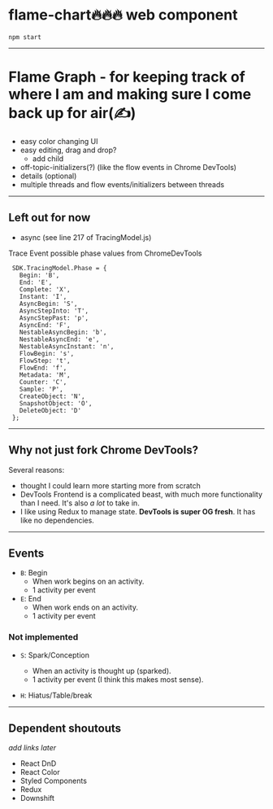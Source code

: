 # flame-chart🔥🔥🔥 web component

```
npm start
```

___

# Flame Graph - for keeping track of where I am and making sure I come back up for air(✍️)
- easy color changing UI
- easy editing, drag and drop?
	- add child
- off-topic-initializers(?) (like the flow events in Chrome DevTools)
- details (optional)
- multiple threads and flow events/initializers between threads

___

## Left out for now
- async (see line 217 of TracingModel.js)

Trace Event possible phase values from ChromeDevTools
```
 SDK.TracingModel.Phase = {
   Begin: 'B',
   End: 'E',
   Complete: 'X',
   Instant: 'I',
   AsyncBegin: 'S',
   AsyncStepInto: 'T',
   AsyncStepPast: 'p',
   AsyncEnd: 'F',
   NestableAsyncBegin: 'b',
   NestableAsyncEnd: 'e',
   NestableAsyncInstant: 'n',
   FlowBegin: 's',
   FlowStep: 't',
   FlowEnd: 'f',
   Metadata: 'M',
   Counter: 'C',
   Sample: 'P',
   CreateObject: 'N',
   SnapshotObject: 'O',
   DeleteObject: 'D'
 };
 ```

 ___
 
## Why not just fork Chrome DevTools?

 Several reasons:
 - thought I could learn more starting more from scratch
 - DevTools Frontend is a complicated beast, with much more functionality than I need. It's also *a lot* to take in.
 - I like using Redux to manage state. **DevTools is super OG fresh**. It has like no dependencies.

___

## Events
- `B`: Begin
  - When work begins on an activity.
  - 1 activity per event
- `E`: End
  - When work ends on an activity.
  - 1 activity per event

### Not implemented
- `S`: Spark/Conception
  - When an activity is thought up (sparked).
  - 1 activity per event (I think this makes most sense).

- `H`: Hiatus/Table/break


___

## Dependent shoutouts
*add links later*
- React DnD
- React Color
- Styled Components
- Redux
- Downshift